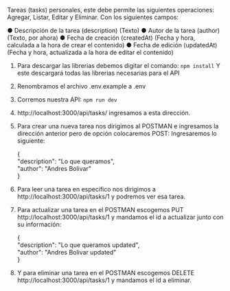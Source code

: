 Tareas (tasks) personales, este debe permite las
siguientes operaciones: Agregar, Listar, Editar y Eliminar. Con los siguientes campos:

● Descripción de la tarea (description) (Texto)
● Autor de la tarea (author) (Texto, por ahora)
● Fecha de creación (createdAt) (Fecha y hora, calculada a la hora de crear el
contenido)
● Fecha de edición (updatedAt) (Fecha y hora, actualizada a la hora de editar el
contenido)


1. Para descargar las librerias debemos digitar el comando:
  <code>npm install</code>
Y este descargará todas las librerias necesarias para el API

2. Renombramos el archivo .env.example a .env

3. Corremos nuestra API:
  <code>npm run dev</code>
  
4. http://localhost:3000/api/tasks/ ingresamos a esta dirección.

5. Para crear una nueva tarea nos dirigimos al POSTMAN e ingresamos la dirección anterior pero de opción colocaremos POST:
    Ingresaremos lo siguiente:
    <p>
    {      
      </br>
      "description": "Lo que queramos",
       <br>
      "author": "Andres Bolivar"
       <br>
    }
  </p>
    
6. Para leer una tarea en especifico nos dirigimos a http://localhost:3000/api/tasks/1 y podremos ver esa tarea.

7. Para actualizar una tarea en el POSTMAN escogemos PUT http://localhost:3000/api/tasks/1 y mandamos el id a actualizar junto con su información:

    <p>
    {      
      </br>      
      "description": "Lo que queramos updated",
      <br>
      "author": "Andres Bolivar updated"
    <br>
    }
  </p>
    
8. Y para eliminar una tarea en el POSTMAN escogemos DELETE http://localhost:3000/api/tasks/1 y mandamos el id a eliminar.

